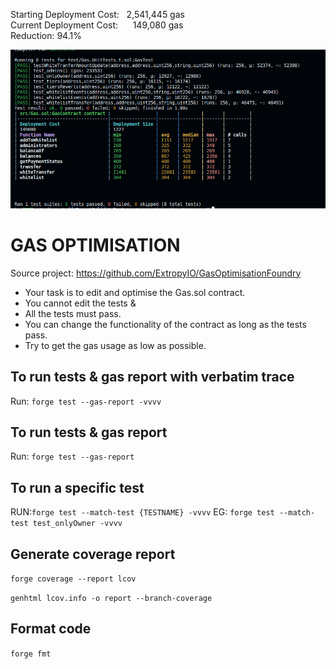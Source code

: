 Starting Deployment Cost: &nbsp;&nbsp;2,541,445 gas  
Current Deployment Cost: &nbsp;&nbsp;&nbsp;&nbsp;&nbsp;149,080 gas  
Reduction: 94.1%

![Gas Report](gas-report.png)


# GAS OPTIMISATION

Source project: https://github.com/ExtropyIO/GasOptimisationFoundry
- Your task is to edit and optimise the Gas.sol contract. 
- You cannot edit the tests & 
- All the tests must pass.
- You can change the functionality of the contract as long as the tests pass. 
- Try to get the gas usage as low as possible. 



## To run tests & gas report with verbatim trace 
Run: `forge test --gas-report -vvvv`

## To run tests & gas report
Run: `forge test --gas-report`

## To run a specific test
RUN:`forge test --match-test {TESTNAME} -vvvv`
EG: `forge test --match-test test_onlyOwner -vvvv`

## Generate coverage report
`forge coverage --report lcov`

`genhtml lcov.info -o report --branch-coverage`

## Format code
`forge fmt`
